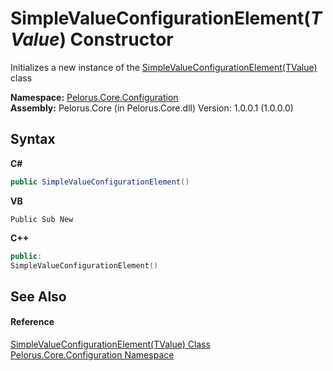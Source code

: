 # SimpleValueConfigurationElement(*TValue*) Constructor 
 

Initializes a new instance of the <a href="28B2486D">SimpleValueConfigurationElement(TValue)</a> class

**Namespace:**&nbsp;<a href="74405DDA">Pelorus.Core.Configuration</a><br />**Assembly:**&nbsp;Pelorus.Core (in Pelorus.Core.dll) Version: 1.0.0.1 (1.0.0.0)

## Syntax

**C#**<br />
``` C#
public SimpleValueConfigurationElement()
```

**VB**<br />
``` VB
Public Sub New
```

**C++**<br />
``` C++
public:
SimpleValueConfigurationElement()
```


## See Also


#### Reference
<a href="28B2486D">SimpleValueConfigurationElement(TValue) Class</a><br /><a href="74405DDA">Pelorus.Core.Configuration Namespace</a><br />